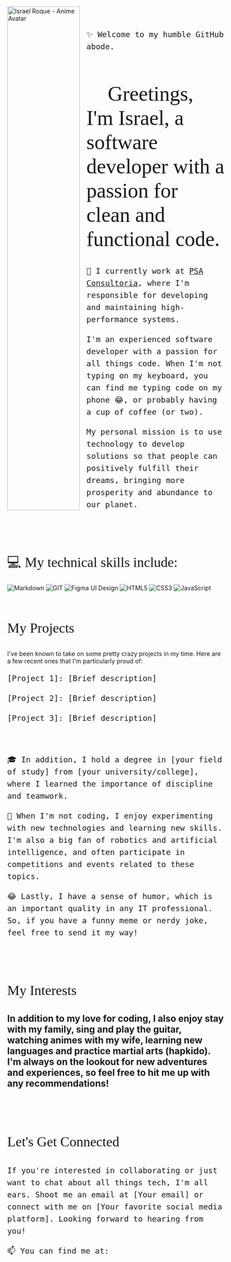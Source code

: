 <div style="display:grid;gap:1rem;grid-template-columns:auto auto;align-items:center;">
    <picture>
        <img src="https://roquedevs.com.br/avatar.png" alt="Israel Roque - Anime Avatar" title="Hoy es una nueva oportunidad, no la desperdicies." style="width:100%;margin-top: -5em;">
    </picture>
    <div style="padding: 1rem 0;">
        <span style="font: normal 18px/28px monospace;">✨ Welcome to my humble GitHub abode.</span>
        <h1 style="font: normal 48px/56px fantasy;">👋 Greetings, I'm Israel, a software developer with a passion for clean and functional code.</h1>
        <p style="font: normal 18px/28px monospace;">🏢 I currently work at <a href="https://www.psaconsultoria.com.br/">PSA Consultoria</a>, where I'm responsible for developing and maintaining high-performance systems.</p>
        <p style="font: normal 18px/28px monospace;">I'm an experienced software developer with a passion for all things code. When I'm not typing on my keyboard, you can find me typing code on my phone 😂, or probably having a cup of coffee (or two).</p>
        <p style="font: normal 18px/28px monospace;">My personal mission is to use technology to develop solutions so that people can positively fulfill their dreams, bringing more prosperity and abundance to our planet.</p>
    </div>
    <div style="grid-column:1/-1">
        <h2 style="font: normal 32px/48px fantasy;">💻 My technical skills include:</h2>
        <img src="https://img.shields.io/badge/Markdown-000000?style=for-the-badge&logo=markdown&logoColor=white" alt="Markdown" title="Lightweight Markup Language">
        <img src="https://img.shields.io/badge/GIT-E44C30?style=for-the-badge&logo=git&logoColor=white" alt="GIT" title="GIT - Version Control System">
        <img src="https://img.shields.io/badge/Figma-663399?style=for-the-badge&logo=figma&logoColor=white" alt="Figma UI Design" title="UI Design with Figma">
        <img src="https://img.shields.io/badge/HTML5-E34F26?style=for-the-badge&logo=html5&logoColor=white" alt="HTML5" title="HTML - HyperText Markup Language">
        <img src="https://img.shields.io/badge/CSS3-1572B6?style=for-the-badge&logo=css3&logoColor=white" alt="CSS3" title="CSS - Cascading Style Sheet">
        <img src="https://img.shields.io/badge/JavaScript-F7DF1E?style=for-the-badge&logo=javascript&logoColor=black" alt="JavaScript" title="ECMAScript Programming Language">
    </div>
</div>

<div style="padding: 1rem 0;">
    <h2 style="font: normal 32px/48px fantasy">My Projects</h2>
    <p>I've been known to take on some pretty crazy projects in my time. Here are a few recent ones that I'm particularly proud of:</p>
    <p style="font: normal 18px/28px monospace;">[Project 1]: [Brief description]</p>
    <p style="font: normal 18px/28px monospace;">[Project 2]: [Brief description]</p>
    <p style="font: normal 18px/28px monospace;">[Project 3]: [Brief description]</p>
</div>

<div style="padding: 1rem 0;">
    <p style="font: normal 18px/28px monospace;">🎓 In addition, I hold a degree in [your field of study] from [your university/college], where I learned the importance of discipline and teamwork.</p>
    <p style="font: normal 18px/28px monospace;">🤖 When I'm not coding, I enjoy experimenting with new technologies and learning new skills. I'm also a big fan of robotics and artificial intelligence, and often participate in competitions and events related to these topics.</p>
    <p style="font: normal 18px/28px monospace;">😂 Lastly, I have a sense of humor, which is an important quality in any IT professional. So, if you have a funny meme or nerdy joke, feel free to send it my way!</p>
</div>

<div style="padding: 1rem 0;">
    <h2 style="font: normal 32px/48px fantasy">My Interests<h2>
    <p>In addition to my love for coding, I also enjoy stay with my family, sing and play the guitar, watching animes with my wife, learning new languages and practice martial arts (hapkido). I'm always on the lookout for new adventures and experiences, so feel free to hit me up with any recommendations!</p>
</div>

<div style="padding: 1rem 0;">
    <h2 style="font: normal 32px/48px fantasy;">Let's Get Connected<h2>
    <p style="font: normal 18px/28px monospace;">If you're interested in collaborating or just want to chat about all things tech, I'm all ears. Shoot me an email at [Your email] or connect with me on [Your favorite social media platform]. Looking forward to hearing from you!</p>
    <p style="font: normal 18px/28px monospace;">📫 You can find me at:</p>
    <div style="padding: 1rem 0;">
        <a href=""><img src="https://img.shields.io/badge/website-000000?style=for-the-badge&logo=About.me&logoColor=white" alt="" title=""/></a>
        <a href=""><img src="https://img.shields.io/badge/LinkedIn-0077B5?style=for-the-badge&logo=linkedin&logoColor=white" alt="" title=""/></a>
        <a href=""><img src="https://img.shields.io/badge/Gmail-D14836?style=for-the-badge&logo=gmail&logoColor=white" alt="" title=""/></a>
        <a href=""><img src="https://img.shields.io/badge/Twitter-1DA1F2?style=for-the-badge&logo=twitter&logoColor=white" alt="" title=""/></a>
    </div>
</div>
